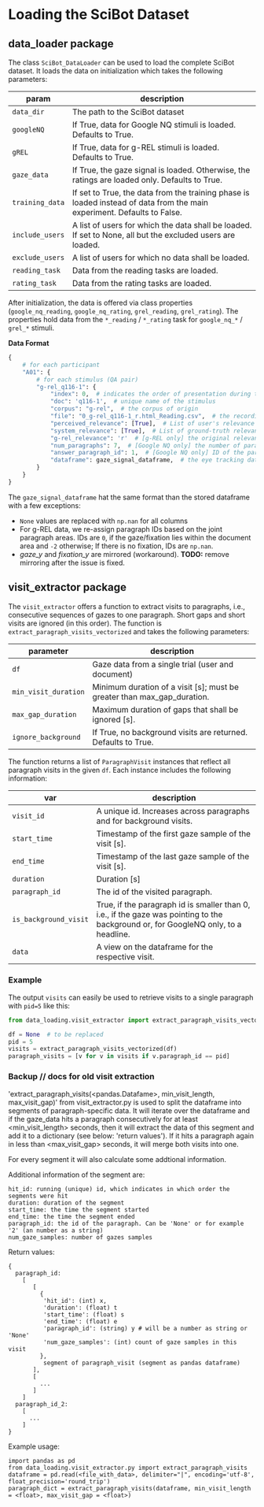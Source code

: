 # Loading the SciBot Dataset

## data_loader package

The class `SciBot_DataLoader` can be used to load the complete SciBot dataset. It loads the data on initialization which takes the following parameters:

| param | description |
| ----- | ----------- |
| `data_dir` | The path to the SciBot dataset |
| `googleNQ` | If True, data for Google NQ stimuli is loaded. Defaults to True. |
| `gREL` | If True, data for g-REL stimuli is loaded. Defaults to True. |
| `gaze_data` | If True, the gaze signal is loaded. Otherwise, the ratings are loaded only. Defaults to True. |
| `training_data` | If set to True, the data from the training phase is loaded instead of data from the main experiment. Defaults to False. |
| `include_users` | A list of users for which the data shall be loaded. If set to None, all but the excluded users are loaded. |
| `exclude_users` | A list of users for which no data shall be loaded. |
| `reading_task`| Data from the reading tasks are loaded. |
| `rating_task` | Data from the rating tasks are loaded. |

After initialization, the data is offered via class properties (`google_nq_reading`, `google_nq_rating`, `grel_reading`, `grel_rating`). The properties hold data from the `*_reading` / `*_rating` task for `google_nq_*` / `grel_*` stimuli.

**Data Format**

```python
{
    # for each participant 
    "A01": {
        # for each stimulus (QA pair)
        "g-rel_q116-1": {
            "index": 0,  # indicates the order of presentation during the study, differs for each participant
            "doc": 'q116-1',  # unique name of the stimulus
            "corpus": "g-rel",  # the corpus of origin
            "file": "0_g-rel_q116-1_r.html_Reading.csv",  # the recording file
            "perceived_relevance": [True],  # List of user's relevance ratings, one rating per paragraph
            "system_relevance": [True],  # List of ground-truth relevance ratings, one rating per paragraph
            "g-rel_relevance": 'r'  # [g-REL only] the original relevance rating. One of r(elevant), t(opical), i(rrelevant).
            "num_paragraphs": 7,  # [Google NQ only] the number of paragraphs in the document (without headline)
            "answer_paragraph_id": 1,  # [Google NQ only] ID of the paragraph that contains the answer.
            "dataframe": gaze_signal_dataframe,  # the eye tracking data for the document and user
        }
    }
}
```


The `gaze_signal_dataframe` hat the same format than the stored dataframe with a few exceptions:
* `None` values are replaced with `np.nan` for all columns
* For g-REL data, we re-assign paragraph IDs based on the joint paragraph areas. IDs are `0`, if the gaze/fixation lies within the document area and `-2` otherwise; If there is no fixation, IDs are `np.nan`.
* *gaze_y* and *fixation_y* are mirrored (workaround). **TODO:** remove mirroring after the issue is fixed.

## visit_extractor package

The `visit_extractor` offers a function to extract visits to paragraphs, i.e., consecutive sequences of gazes to one paragraph. Short gaps and short visits are ignored (in this order). The function is `extract_paragraph_visits_vectorized` and takes the following parameters:

| parameter | description |
| --------- | ----------- |
| `df` | Gaze data from a single trial (user and document) |
| `min_visit_duration` | Minimum duration of a visit [s]; must be greater than max_gap_duration. |
| `max_gap_duration` | Maximum duration of gaps that shall be ignored [s]. |
| `ignore_background` | If True, no background visits are returned. Defaults to True. |

The function returns a list of `ParagraphVisit` instances that reflect all paragraph visits in the given `df`.
Each instance includes the following information:

| var | description |
| --- | ----------- |
| `visit_id` | A unique id. Increases across paragraphs and for background visits. |
| `start_time` | Timestamp of the first gaze sample of the visit [s]. |
| `end_time` | Timestamp of the last gaze sample of the visit [s]. |
| `duration` | Duration [s] |
| `paragraph_id` | The id of the visited paragraph. |
| `is_background_visit` | True, if the paragraph id is smaller than 0, i.e., if the gaze was pointing to the background or, for GoogleNQ only, to a headline. |
| `data` | A view on the dataframe for the respective visit. |

### Example
The output `visits` can easily be used to retrieve visits to a single paragraph with `pid=5` like this:

```python
from data_loading.visit_extractor import extract_paragraph_visits_vectorized

df = None  # to be replaced 
pid = 5
visits = extract_paragraph_visits_vectorized(df)
paragraph_visits = [v for v in visits if v.paragraph_id == pid]
```


### Backup // docs for old visit extraction

'extract_paragraph_visits(<pandas.Datafame>, min_visit_length, max_visit_gap)' from visit_extractor.py is used to split the dataframe into segments of paragraph-specific data.
It will iterate over the dataframe and if the gaze_data hits a paragraph consecutively for at least  <min_visit_length> seconds,
then it will extract the data of this segment and add it to a dictionary (see below: 'return values').
If it hits a paragraph again in less than <max_visit_gap> seconds, it will merge both visits into one.

For every segment it will also calculate some addtional information.

Additional information of the segment are:
    
    hit_id: running (unique) id, which indicates in which order the segments were hit
    duration: duration of the segment
    start_time: the time the segment started
    end_time: the time the segment ended
    paragraph_id: the id of the paragraph. Can be 'None' or for example '2' (an number as a string)
    num_gaze_samples: number of gazes samples 

Return values:
    
    {
      paragraph_id:
        [  
           [  
             {
              'hit_id': (int) x,
              'duration': (float) t
              'start_time': (float) s
              'end_time': (float) e
              'paragraph_id': (string) y # will be a number as string or 'None'
              'num_gaze_samples': (int) count of gaze samples in this visit
             },
              segment of paragraph_visit (segment as pandas dataframe)
           ],
           [
             ...
           ]
        ]
      paragraph_id_2:
        [
          ...
        ]
    }
    

Example usage:
    
    import pandas as pd
    from data_loading.visit_extractor.py import extract_paragraph_visits
    dataframe = pd.read(<file_with_data>, delimiter="|", encoding='utf-8', float_precision='round_trip')
    paragraph_dict = extract_paragraph_visits(dataframe, min_visit_length = <float>, max_visit_gap = <float>)

